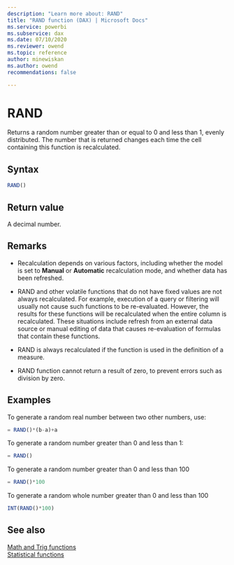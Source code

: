 ```yaml
---
description: "Learn more about: RAND"
title: "RAND function (DAX) | Microsoft Docs"
ms.service: powerbi 
ms.subservice: dax 
ms.date: 07/10/2020
ms.reviewer: owend
ms.topic: reference
author: minewiskan
ms.author: owend 
recommendations: false

---
```

# RAND

Returns a random number greater than or equal to 0 and less than 1, evenly distributed. The number that is returned changes each time the cell containing this function is recalculated.  
  
## Syntax  
  
```js
RAND()  
```
  
## Return value

A decimal number.  
  
## Remarks

- Recalculation depends on various factors, including whether the model is set to **Manual** or **Automatic** recalculation mode, and whether data has been refreshed.
  
- RAND and other volatile functions that do not have fixed values are not always recalculated. For example, execution of a query or filtering will usually not cause such functions to be re-evaluated. However, the results for these functions will be recalculated when the entire column is recalculated. These situations include refresh from an external data source or manual editing of data that causes re-evaluation of formulas that contain these functions.  
  
- RAND is always recalculated if the function is used in the definition of a measure.  
  
- RAND function cannot return a result of zero, to prevent errors such as division by zero.  
  
## Examples

To generate a random real number between two other numbers, use:  
  
```js
= RAND()*(b-a)+a

```

To generate a random number greater than 0 and less than 1:

```js
= RAND()

```

To generate a random number greater than 0 and less than 100

```js
= RAND()*100

```

To generate a random whole number greater than 0 and less than 100

```js
INT(RAND()*100)

```

## See also

[Math and Trig functions](math-and-trig-functions-dax.md)  
[Statistical functions](statistical-functions-dax.md)  
  
